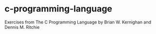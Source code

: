 # c-programming-language
Exercises from The C Programming Language by Brian W. Kernighan and Dennis M. Ritchie
